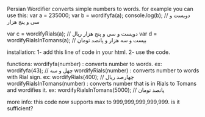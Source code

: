 Persian Wordifier converts simple numbers to words.
for example you can use this:
var a = 235000;
var b = wordifyfa(a);
console.log(b); // دویست و سی و پنج هزار

var c = wordifyRials(a); // دویست و سی و پنج هزار ریال
var d = wordifyRialsInTomans(a); // بیست و سه هزار و پانصد تومان

installation:
1- add this line of code in your html.
	<script src="wordifyfa.js"></script>
2- use the code.
	<script>
		var a = 93390;
		var b = wordifyfa(a); // نود و سه هزار و سیصد و نود
	</script>

functions:
	wordifyfa(number) : converts number to words. ex: wordifyfa(43); // چهل و سه
	wordifyRials(number) : converts number to words with Rial sign. ex: wordifyRials(400); // چهارصد ریال
	wordifyRialsInTomans(number) : converts number that is in Rials to Tomans and wordifies it. ex: wordifyRialsInTomans(5000); // پانصد تومان
	
more info:
this code now supports max to 999,999,999,999,999. is it sufficient?
